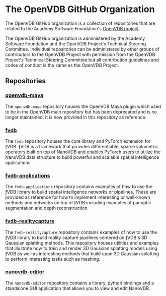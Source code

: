 # The OpenVDB GitHub Organization

The OpenVDB GitHub organization is a collection of repositories that are related to the Academy Software Foundation's [OpenVDB project](https://www.openvdb.org/).

The OpenVDB GitHub organization is administered by the Academy Software Foundation and the OpenVDB Project's Technical Steering Committee.  Individual repositories can be administered by other groups of contributors to the OpenVDB Project with permission from the OpenVDB Project's Technical Steering Committee but all contribution guidelines and codes of conduct is the same as the OpenVDB Project.

## Repositories

### [openvdb-maya](https://github.com/openvdb/openvdb-maya)

The `openvdb-maya` repository houses the OpenVDB Maya plugin which used to be in the OpenVDB main repository but has been deprecated and is no longer maintained.  It is now provided in this repository as reference.

### [fvdb](https://github.com/openvdb/fvdb)

The `fvdb` repository houses the core library and PyTorch extension for ƒVDB.  ƒVDB is a framework that provides differentiable, sparse volumetric operators built on top of NanoVDB and enables PyTorch users to utilize the NanoVDB data structure to build powerful and scalable spatial intelligence applications.

### [fvdb-applications](https://github.com/openvdb/fvdb-applications)

The `fvdb-applications` repository contains examples of how to use the ƒVDB library to build spatial intelligence networks or pipelines.  These are provided as reference for how to implement interesting or well-known methods and networks on top of ƒVDB including examples of panoptic segmentation and depth reconstruction.


### [fvdb-realitycapture](https://github.com/openvdb/fvdb-realitycapture)

The `fvdb-realitycapture` repository contains examples of how to use the ƒVDB library to build reality capture pipelines centered on ƒVDB's 3D Gaussian splatting methods.  This repository houses utilities and examples that illustrate how to train and render 3D Gaussian splatting models using ƒVDB as well as interesting methods that build upon 3D Gaussian splatting to perform interesting tasks such as meshing.


### [nanovdb-editor](https://github.com/openvdb/nanovdb-editor)

The `nanovdb-editor` repository contains a library, python bindings and a standalone GUI application that allows you to view and edit NanoVDB.
